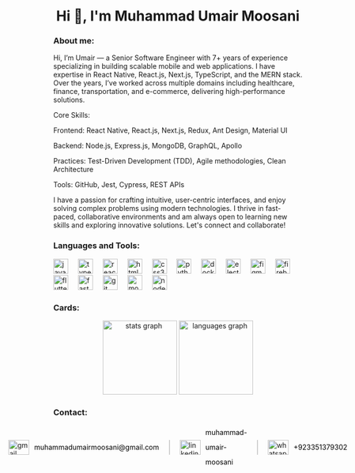 <!---->

<h1 align="center">Hi 👋, I'm Muhammad Umair Moosani</h1>

<h3 align="left">About me:</h3>
<p>
  Hi, I’m Umair — a Senior Software Engineer with 7+ years of experience specializing in building scalable mobile and web applications. I have expertise in React Native, React.js, Next.js, TypeScript, and the MERN stack. Over the years, I’ve worked across multiple domains including healthcare, finance, transportation, and e-commerce, delivering high-performance solutions.

Core Skills:

Frontend: React Native, React.js, Next.js, Redux, Ant Design, Material UI

Backend: Node.js, Express.js, MongoDB, GraphQL, Apollo

Practices: Test-Driven Development (TDD), Agile methodologies, Clean Architecture

Tools: GitHub, Jest, Cypress, REST APIs

I have a passion for crafting intuitive, user-centric interfaces, and enjoy solving complex problems using modern technologies. I thrive in fast-paced, collaborative environments and am always open to learning new skills and exploring innovative solutions. Let's connect and collaborate!
</p>


<h3 align="left">Languages and Tools:</h3>

<div align="left">
  <img src="https://cdn.jsdelivr.net/gh/devicons/devicon/icons/javascript/javascript-original.svg" height="30" alt="javascript logo"  />
  <img width="12" />
  <img src="https://cdn.jsdelivr.net/gh/devicons/devicon/icons/typescript/typescript-original.svg" height="30" alt="typescript logo"  />
  <img width="12" />
  <img src="https://cdn.jsdelivr.net/gh/devicons/devicon/icons/react/react-original.svg" height="30" alt="react logo"  />
  <img width="12" />
  <img src="https://cdn.jsdelivr.net/gh/devicons/devicon/icons/html5/html5-original.svg" height="30" alt="html5 logo"  />
  <img width="12" />
  <img src="https://cdn.jsdelivr.net/gh/devicons/devicon/icons/css3/css3-original.svg" height="30" alt="css3 logo"  />
  <img width="12" />
  <img src="https://cdn.jsdelivr.net/gh/devicons/devicon/icons/python/python-original.svg" height="30" alt="python logo"  />
  <img width="12" />
  <img src="https://cdn.jsdelivr.net/gh/devicons/devicon/icons/docker/docker-original.svg" height="30" alt="docker logo"  />
  <img width="12" />
  <img src="https://cdn.jsdelivr.net/gh/devicons/devicon/icons/electron/electron-original.svg" height="30" alt="electron logo"  />
  <img width="12" />
  <img src="https://cdn.jsdelivr.net/gh/devicons/devicon/icons/figma/figma-original.svg" height="30" alt="figma logo"  />
  <img width="12" />
  <img src="https://cdn.jsdelivr.net/gh/devicons/devicon/icons/firebase/firebase-plain.svg" height="30" alt="firebase logo"  />
  <img width="12" />
  <img src="https://cdn.jsdelivr.net/gh/devicons/devicon/icons/flutter/flutter-original.svg" height="30" alt="flutter logo"  />
  <img width="12" />
  <img src="https://cdn.jsdelivr.net/gh/devicons/devicon/icons/fastapi/fastapi-original.svg" height="30" alt="fastapi logo"  />
  <img width="12" />
  <img src="https://cdn.jsdelivr.net/gh/devicons/devicon/icons/git/git-original.svg" height="30" alt="git logo"  />
  <img width="12" />
  <img src="https://cdn.jsdelivr.net/gh/devicons/devicon/icons/mongodb/mongodb-original.svg" height="30" alt="mongodb logo"  />
  <img width="12" />
  <img src="https://cdn.jsdelivr.net/gh/devicons/devicon/icons/nodejs/nodejs-original.svg" height="30" alt="nodejs logo"  />
</div>
<h3 align="left">Cards:</h3>
<div align="center">
  <img src="https://github-readme-stats.vercel.app/api?username=MuhammadUmairMoosani&hide_title=false&hide_rank=false&show_icons=true&include_all_commits=true&count_private=true&disable_animations=false&theme=dracula&locale=en&hide_border=false" height="150" alt="stats graph"  />
  <img src="https://github-readme-stats.vercel.app/api/top-langs?username=MuhammadUmairMoosani&locale=en&hide_title=false&layout=compact&card_width=320&langs_count=5&theme=dracula&hide_border=false" height="150" alt="languages graph"  />
</div>

<h3 align="left">Contact:</h3>

<div align="left">
<div style="display: flex; align-items: center; justify-content: center;">
  <a href="mailto:muhammadumairmoosani@gmail.com" target="_blank" style="display: flex; align-items: center; margin-right: 20px; text-decoration: none;">
    <img src="https://raw.githubusercontent.com/maurodesouza/profile-readme-generator/master/src/assets/icons/social/gmail/default.svg" width="42" height="30" alt="gmail logo" />
    <span style="margin-left: 10px; color: #000; display: inline-block; vertical-align: middle; line-height: 30px;">muhammadumairmoosani@gmail.com</span>
  </a>
  <span style="border-left: 2px solid #ccc; height: 30px; margin-right: 20px;"></span>
  <a href="https://www.linkedin.com/in/muhammad-umair-moosani/" target="_blank" style="display: flex; align-items: center; margin-right: 20px; text-decoration: none;">
    <img src="https://raw.githubusercontent.com/maurodesouza/profile-readme-generator/master/src/assets/icons/social/linkedin/default.svg" width="42" height="30" alt="linkedin logo" />
    <span style="margin-left: 10px; color: #000; display: inline-block; vertical-align: middle; line-height: 30px;">muhammad-umair-moosani</span>
  </a>
  <span style="border-left: 2px solid #ccc; height: 30px; margin-right: 20px;"></span>
  <a href="https://wa.me/923351379302" target="_blank" style="display: flex; align-items: center; text-decoration: none;">
    <img src="https://raw.githubusercontent.com/maurodesouza/profile-readme-generator/master/src/assets/icons/social/whatsapp/default.svg" width="42" height="30" alt="whatsapp logo" />
    <span style="margin-left: 10px; color: #000; display: inline-block; vertical-align: middle; line-height: 30px;">+923351379302</span>
  </a>
</div>








